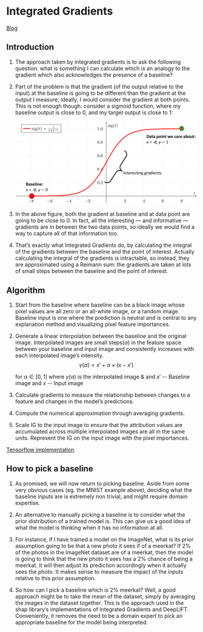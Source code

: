 # Integrated Gradients

[Blog](https://www.unofficialgoogledatascience.com/2017/03/attributing-deep-networks-prediction-to.html)

## Introduction

1. The approach taken by integrated gradients is to ask the following question: what is something I can calculate which is an analogy to the gradient which also acknowledges the presence of a baseline?

1. Part of the problem is that the gradient (of the output relative to the input) at the baseline is going to be different than the gradient at the output I measure; ideally, I would consider the gradient at both points. This is not enough though: consider a sigmoid function, where my baseline output is close to $0$, and my target output is close to $1$:

    ![selfattention](./Images/sigmoid_ig.png)

1. In the above figure, both the gradient at  baseline and at data point are going to be close to $0$. In fact, all the interesting — and informative — gradients are in between the two data points, so ideally we would find a way to capture all of that information too.

1. That’s exactly what Integrated Gradients do, by calculating the integral of the gradients between the baseline and the point of interest. Actually calculating the integral of the gradients is intractable, so instead, they are approximated using a Reimann sum: the gradients are taken at lots of small steps between the baseline and the point of interest.

## Algorithm

1. Start from the baseline where baseline can be a black image whose pixel values are all zero or an all-white image, or a random image. Baseline input is one where the prediction is neutral and is central to any explanation method and visualizing pixel feature importances.

1. Generate a linear interpolation between the baseline and the original image. Interpolated images are small steps$(\alpha)$ in the feature space between your baseline and input image and consistently increases with each interpolated image’s intensity. 
    $$\gamma(\alpha) = x' + \alpha \times (x - x')$$  
    
    for $\alpha \in [0, 1]$ where $\gamma(\alpha)$ is the interpolated image $\&$ and $x'$ -- Baseline image and $x$ -- Input image

1. Calculate gradients to measure the relationship between changes to a feature and changes in the model’s predictions.

1. Compute the numerical approximation through averaging gradients.

1. Scale IG to the input image to ensure that the attribution values are accumulated across multiple interpolated images are all in the same units. Represent the IG on the input image with the pixel importances.

[Tensorflow implementation](https://www.tensorflow.org/tutorials/interpretability/integrated_gradients)

## How to pick a baseline

1. As promised, we will now return to picking baseline. Aside from some very obvious cases (eg. the MNIST example above), deciding what the baseline inputs are is extremely non trivial, and might require domain expertise.

1. An alternative to manually picking a baseline is to consider what the prior distribution of a trained model is. This can give us a good idea of what the model is thinking when it has no information at all.

1. For instance, if I have trained a model on the ImageNet, what is its prior assumption going to be that a new photo it sees if of a meerkat? If $2\%$ of the photos in the ImageNet dataset are of a meerkat, then the model is going to think that the new photo it sees has a $2\%$ chance of being a meerkat. It will then adjust its prediction accordingly when it actually sees the photo. It makes sense to measure the impact of the inputs relative to this prior assumption.

1. So how can I pick a baseline which is $2\%$ meerkat? Well, a good approach might be to take the mean of the dataset, simply by averaging the images in the dataset together. This is the approach used in the shap library’s implementations of Integrated Gradients and DeepLIFT. Conveniently, it removes the need to be a domain expert to pick an appropriate baseline for the model being interpreted.